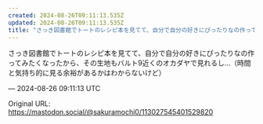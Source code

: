 ```yaml
---
created: 2024-08-26T09:11:13.535Z
updated: 2024-08-26T09:11:13.535Z
title: "さっき図書館でトートのレシピ本を見てて、自分で自分の好きにぴったりなの作ってみた[...]"
---
```


<p>さっき図書館でトートのレシピ本を見てて、自分で自分の好きにぴったりなの作ってみたくなったから、その生地もバルト9近くのオカダヤで見れるし…（時間と気持ち的に見る余裕があるかはわからないけど）</p>

&mdash; 2024-08-26 09:11:13 UTC

Original URL: https://mastodon.social/@sakuramochi0/113027545401529820
